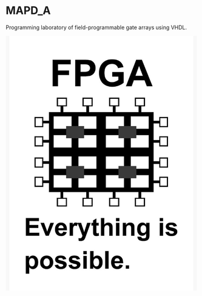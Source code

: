 # MAPD_A
Programming laboratory of field-programmable gate arrays using VHDL.

![😍](https://github.com/ElHuaco/MAPD_A/blob/main/fpga.jpeg?raw=true)
